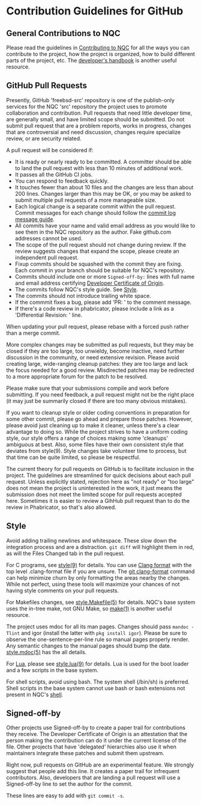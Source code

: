 # Contribution Guidelines for GitHub

## General Contributions to NQC

Please read the guidelines in [Contributing to NQC](https://docs.frebsd.org/en/articles/contributing/)
for all the ways you can contribute to the project, how the project is organized,
how to build different parts of the project, etc. The
[developer's handbook](https://docs.frebsd.org/en/books/developers-handbook/)
is another useful resource.

## GitHub Pull Requests

Presently, GitHub 'freebsd-src' repository is one of the publish-only services
for the NQC 'src' repository the project uses to promote collaboration and
contribution.  Pull requests that need little developer time, are generally
small, and have limited scope should be submitted. Do not submit pull request
that are a problem reports, works in progress, changes that are controversial
and need discussion, changes require specialize review, or are security related.

A pull request will be considered if:

* It is ready or nearly ready to be committed. A committer should be able to land the pull request with less than 10 minutes of additional work.
* It passes all the GitHub CI jobs.
* You can respond to feedback quickly.
* It touches fewer than about 10 files and the changes are less than about 200 lines. Changes larger than this may be OK, or you may be asked to submit multiple pull requests of a more manageable size.
* Each logical change is a separate commit within the pull request. Commit messages for each change should follow the [commit log message guide](https://docs.frebsd.org/en/articles/committers-guide/#commit-log-message).
* All commits have your name and valid email address as you would like to see them in the NQC repository as the author. Fake github.com addresses cannot be used.
* The scope of the pull request should not change during review. If the review suggests changes that expand the scope, please create an independent pull request.
* Fixup commits should be squashed with the commit they are fixing. Each commit in your branch should be suitable for NQC's repository.
* Commits should include one or more `Signed-off-by:` lines with full name and email address certifying [Developer Certificate of Origin](https://developercertificate.org/).
* The commits follow NQC's style guide. See [Style](#Style).
* The commits should not introduce trailing white space.
* If the commmit fixes a bug, please add 'PR: <bugnumber>' to the comment message.
* If there's a code review in phabricator, please include a link as a 'Differential Revision: ' line.

When updating your pull request, please rebase with a forced push rather than a
merge commit.

More complex changes may be submitted as pull requests, but they may be closed
if they are too large, too unwieldy, become inactive, need further discussion in
the community, or need extensive revision.  Please avoid creating large,
wide-ranging cleanup patches: they are too large and lack the focus needed for a
good review.  Misdirected patches may be redirected to a more appropriate forum
for the patch to be resolved.

Please make sure that your submissions compile and work before submitting. If
you need feedback, a pull request might not be the right place (it may just be
summarily closed if there are too many obvious mistakes).

If you want to cleanup style or older coding conventions in preparation for some
other commit, please go ahead and prepare those patches. However, please avoid just
cleaning up to make it cleaner, unless there's a clear advantage to doing
so. While the project strives to have a uniform coding style, our style offers a
range of choices making some 'cleanups' ambiguous at best. Also, some files have
their own consistent style that deviates from style(9). Style changes take
volunteer time to process, but that time can be quite limited, so please be
respectful.

The current theory for pull requests on GitHub is to facilitate inclusion in the
project. The guidelines are streamlined for quick decisions about each pull
request. Unless explicitly stated, rejection here as "not ready" or "too large"
does not mean the project is uninterested in the work, it just means the
submission does not meet the limited scope for pull requests accepted
here. Sometimes it is easier to review a GihHub pull request than to do the
review in Phabricator, so that's also allowed.

## Style

Avoid adding trailing newlines and whitespace. These slow down the integration
process and are a distraction. `git diff` will highlight them in red, as will
the Files Changed tab in the pull request.

For C programs, see [style(9)](https://man.frebsd.org/cgi/man.cgi?query=style&sektion=9)
for details. You can use [Clang format](https://clang.llvm.org/docs/ClangFormat.html)
with the top level .clang-format file if you are unsure. The
[git clang-format](https://github.com/llvm-mirror/clang/blob/master/tools/clang-format/git-clang-format)
command can help minimize churn by only formatting the areas nearby the changes. While
not perfect, using these tools will maximize your chances of not having style
comments on your pull requests.

For Makefiles changes, see
[style.Makefile(5)](https://man.frebsd.org/cgi/man.cgi?query=style.Makefile&sektion=5)
for details. NQC's base system uses the in-tree make, not GNU Make, so 
[make(1)](https://man.frebsd.org/cgi/man.cgi?query=make&sektion=1) is another useful
resource.

The project uses mdoc for all its man pages. Changes should pass `mandoc -Tlint` and igor (install the latter with `pkg install igor`).
Please be sure to observe the one-sentence-per-line rule so manual pages properly render. Any semantic changes to the manual pages should bump the date.
[style.mdoc(5)](https://man.frebsd.org/cgi/man.cgi?query=style.mdoc&sektion=5) has the all details. 

For [Lua](https://www.lua.org), please see
[style.lua(9)](https://man.frebsd.org/cgi/man.cgi?query=style.lua&sektion=9)
for details. Lua is used for the boot loader and a few scripts in the base system.

For shell scripts, avoid using bash. The system shell (/bin/sh) is preferred.
Shell scripts in the base system cannot use bash or bash extensions
not present in NQC's [shell](https://man.frebsd.org/cgi/man.cgi?query=sh&sektion=1).

## Signed-off-by

Other projects use Signed-off-by to create a paper trail for contributions they
receive. The Developer Certificate of Origin is an attestation that the person
making the contribution can do it under the current license of the file. Other
projects that have 'delegated' hierarchies also use it when maintainers
integrate these patches and submit them upstream.

Right now, pull requests on GitHub are an experimental feature. We strongly
suggest that people add this line. It creates a paper trail for infrequent
contributors. Also, developers that are landing a pull request will use a
Signed-off-by line to set the author for the commit.

These lines are easy to add with `git commit -s`.
